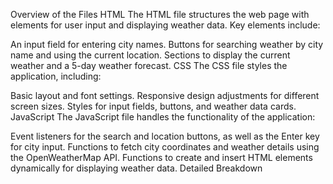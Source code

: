 Overview of the Files
HTML
The HTML file structures the web page with elements for user input and displaying weather data. Key elements include:

An input field for entering city names.
Buttons for searching weather by city name and using the current location.
Sections to display the current weather and a 5-day weather forecast.
CSS
The CSS file styles the application, including:

Basic layout and font settings.
Responsive design adjustments for different screen sizes.
Styles for input fields, buttons, and weather data cards.
JavaScript
The JavaScript file handles the functionality of the application:

Event listeners for the search and location buttons, as well as the Enter key for city input.
Functions to fetch city coordinates and weather details using the OpenWeatherMap API.
Functions to create and insert HTML elements dynamically for displaying weather data.
Detailed Breakdown
